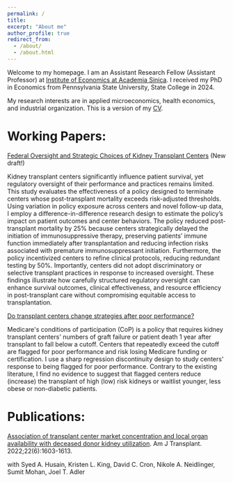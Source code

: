 ```yaml
---
permalink: /
title: 
excerpt: "About me"
author_profile: true
redirect_from: 
  - /about/
  - /about.html
---
```


Welcome to my homepage. I am an Assistant Research Fellow (Assistant Professor) at [Institute of Economics at Academia Sinica](https://www.econ.sinica.edu.tw/4d49b1b1-d551-4956-84a5-6bbf392d8417). I received my PhD in Economics from Pennsylvania State University, State College in 2024.

My research interests are in applied microeconomics, health economics, and industrial organization. This is a version of my [CV](http://hanloong7.github.io/files/CV.pdf).

Working Papers: 
======
[Federal Oversight and Strategic Choices of Kidney Transplant Centers](http://hanloong7.github.io/files/JMP.pdf) (New draft!) 

Kidney transplant centers significantly influence patient survival, yet regulatory oversight of their performance and practices remains limited. This study evaluates the effectiveness of a policy designed to terminate centers whose post-transplant mortality exceeds risk-adjusted thresholds. Using variation in policy exposure across centers and novel follow-up data, I employ a difference-in-difference research design to estimate the policy’s impact on patient outcomes and center behaviors. The policy reduced post-transplant mortality by 25\% because centers strategically delayed the initiation of immunosuppressive therapy, preserving patients’ immune function immediately after transplantation and reducing infection risks associated with premature immunosuppressant initiation. Furthermore, the policy incentivized centers to refine clinical protocols, reducing redundant testing by 50\%. Importantly, centers did not adopt discriminatory or selective transplant practices in response to increased oversight. These findings illustrate how carefully structured regulatory oversight can enhance survival outcomes, clinical effectiveness, and resource efficiency in post-transplant care without compromising equitable access to transplantation.

[Do transplant centers change strategies after poor performance?](http://hanloong7.github.io/files/3rdyearpaper.pdf)

Medicare's conditions of participation (CoP) is a policy that requires kidney transplant centers' numbers of graft failure or patient death 1 year after transplant to fall below a cutoff. Centers that repeatedly exceed the cutoff  are flagged for poor performance and risk losing Medicare funding or certification.  I use a sharp regression discontinuity design to study centers' response to being flagged for poor performance. Contrary to the existing literature, I find no evidence to suggest that flagged centers reduce (increase) the transplant of high (low) risk kidneys or waitlist younger, less obese or non-diabetic patients. 

Publications: 
======
[Association of transplant center market concentration and local organ availability with deceased donor kidney utilization](https://onlinelibrary.wiley.com/doi/full/10.1111/ajt.17010). Am J Transplant. 2022;22(6):1603-1613.

with Syed A. Husain, Kristen L. King, David C. Cron, Nikole A. Neidlinger, Sumit Mohan, Joel T. Adler


